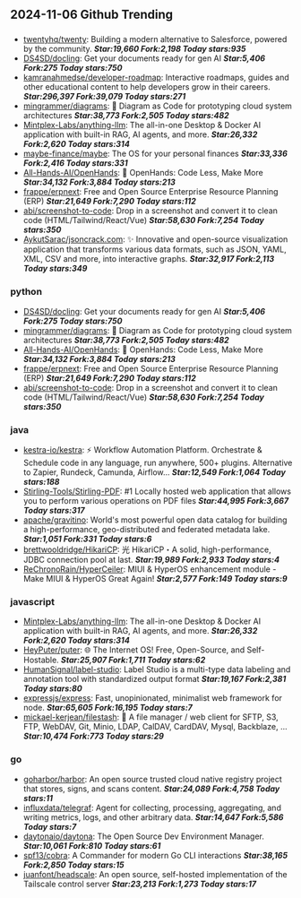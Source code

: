 ## 2024-11-06 Github Trending

### 
* [twentyhq/twenty](https://github.com/twentyhq/twenty): Building a modern alternative to Salesforce, powered by the community. ***Star:19,660 Fork:2,198 Today stars:935***
* [DS4SD/docling](https://github.com/DS4SD/docling): Get your documents ready for gen AI ***Star:5,406 Fork:275 Today stars:750***
* [kamranahmedse/developer-roadmap](https://github.com/kamranahmedse/developer-roadmap): Interactive roadmaps, guides and other educational content to help developers grow in their careers. ***Star:296,397 Fork:39,079 Today stars:271***
* [mingrammer/diagrams](https://github.com/mingrammer/diagrams): 🎨 Diagram as Code for prototyping cloud system architectures ***Star:38,773 Fork:2,505 Today stars:482***
* [Mintplex-Labs/anything-llm](https://github.com/Mintplex-Labs/anything-llm): The all-in-one Desktop & Docker AI application with built-in RAG, AI agents, and more. ***Star:26,332 Fork:2,620 Today stars:314***
* [maybe-finance/maybe](https://github.com/maybe-finance/maybe): The OS for your personal finances ***Star:33,336 Fork:2,416 Today stars:331***
* [All-Hands-AI/OpenHands](https://github.com/All-Hands-AI/OpenHands): 🙌 OpenHands: Code Less, Make More ***Star:34,132 Fork:3,884 Today stars:213***
* [frappe/erpnext](https://github.com/frappe/erpnext): Free and Open Source Enterprise Resource Planning (ERP) ***Star:21,649 Fork:7,290 Today stars:112***
* [abi/screenshot-to-code](https://github.com/abi/screenshot-to-code): Drop in a screenshot and convert it to clean code (HTML/Tailwind/React/Vue) ***Star:58,630 Fork:7,254 Today stars:350***
* [AykutSarac/jsoncrack.com](https://github.com/AykutSarac/jsoncrack.com): ✨ Innovative and open-source visualization application that transforms various data formats, such as JSON, YAML, XML, CSV and more, into interactive graphs. ***Star:32,917 Fork:2,113 Today stars:349***

### python
* [DS4SD/docling](https://github.com/DS4SD/docling): Get your documents ready for gen AI ***Star:5,406 Fork:275 Today stars:750***
* [mingrammer/diagrams](https://github.com/mingrammer/diagrams): 🎨 Diagram as Code for prototyping cloud system architectures ***Star:38,773 Fork:2,505 Today stars:482***
* [All-Hands-AI/OpenHands](https://github.com/All-Hands-AI/OpenHands): 🙌 OpenHands: Code Less, Make More ***Star:34,132 Fork:3,884 Today stars:213***
* [frappe/erpnext](https://github.com/frappe/erpnext): Free and Open Source Enterprise Resource Planning (ERP) ***Star:21,649 Fork:7,290 Today stars:112***
* [abi/screenshot-to-code](https://github.com/abi/screenshot-to-code): Drop in a screenshot and convert it to clean code (HTML/Tailwind/React/Vue) ***Star:58,630 Fork:7,254 Today stars:350***

### java
* [kestra-io/kestra](https://github.com/kestra-io/kestra): ⚡ Workflow Automation Platform. Orchestrate & Schedule code in any language, run anywhere, 500+ plugins. Alternative to Zapier, Rundeck, Camunda, Airflow... ***Star:12,549 Fork:1,064 Today stars:188***
* [Stirling-Tools/Stirling-PDF](https://github.com/Stirling-Tools/Stirling-PDF): #1 Locally hosted web application that allows you to perform various operations on PDF files ***Star:44,995 Fork:3,667 Today stars:317***
* [apache/gravitino](https://github.com/apache/gravitino): World's most powerful open data catalog for building a high-performance, geo-distributed and federated metadata lake. ***Star:1,051 Fork:331 Today stars:6***
* [brettwooldridge/HikariCP](https://github.com/brettwooldridge/HikariCP): 光 HikariCP・A solid, high-performance, JDBC connection pool at last. ***Star:19,989 Fork:2,933 Today stars:4***
* [ReChronoRain/HyperCeiler](https://github.com/ReChronoRain/HyperCeiler): MIUI & HyperOS enhancement module - Make MIUI & HyperOS Great Again! ***Star:2,577 Fork:149 Today stars:9***

### javascript
* [Mintplex-Labs/anything-llm](https://github.com/Mintplex-Labs/anything-llm): The all-in-one Desktop & Docker AI application with built-in RAG, AI agents, and more. ***Star:26,332 Fork:2,620 Today stars:314***
* [HeyPuter/puter](https://github.com/HeyPuter/puter): 🌐 The Internet OS! Free, Open-Source, and Self-Hostable. ***Star:25,907 Fork:1,711 Today stars:62***
* [HumanSignal/label-studio](https://github.com/HumanSignal/label-studio): Label Studio is a multi-type data labeling and annotation tool with standardized output format ***Star:19,167 Fork:2,381 Today stars:80***
* [expressjs/express](https://github.com/expressjs/express): Fast, unopinionated, minimalist web framework for node. ***Star:65,605 Fork:16,195 Today stars:7***
* [mickael-kerjean/filestash](https://github.com/mickael-kerjean/filestash): 🦄 A file manager / web client for SFTP, S3, FTP, WebDAV, Git, Minio, LDAP, CalDAV, CardDAV, Mysql, Backblaze, ... ***Star:10,474 Fork:773 Today stars:29***

### go
* [goharbor/harbor](https://github.com/goharbor/harbor): An open source trusted cloud native registry project that stores, signs, and scans content. ***Star:24,089 Fork:4,758 Today stars:11***
* [influxdata/telegraf](https://github.com/influxdata/telegraf): Agent for collecting, processing, aggregating, and writing metrics, logs, and other arbitrary data. ***Star:14,647 Fork:5,586 Today stars:7***
* [daytonaio/daytona](https://github.com/daytonaio/daytona): The Open Source Dev Environment Manager. ***Star:10,061 Fork:810 Today stars:61***
* [spf13/cobra](https://github.com/spf13/cobra): A Commander for modern Go CLI interactions ***Star:38,165 Fork:2,850 Today stars:15***
* [juanfont/headscale](https://github.com/juanfont/headscale): An open source, self-hosted implementation of the Tailscale control server ***Star:23,213 Fork:1,273 Today stars:17***
